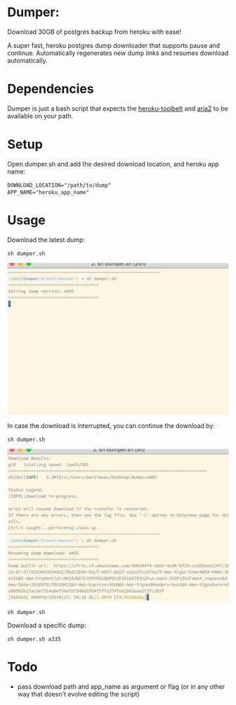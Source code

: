 # Dumper: 

Download 30GB of postgres backup from heroku with ease!

A super fast, heroku postgres dump downloader that supports pause and continue.
Automatically regenerates new dump links and resumes download automatically.

# Dependencies

Dumper is just a bash script that expects the [heroku-toolbelt](https://toolbelt.heroku.com/) and [aria2](https://aria2.github.io/) to be available on your path.

# Setup

Open dumper.sh and add the desired download location, and heroku app name:

```
DOWNLOAD_LOCATION="/path/to/dump"
APP_NAME="heroku_app_name"
```

# Usage

Download the latest dump:

```
sh dumper.sh
```

![download dump gif](.assets/dumper_start.gif?raw=true "Download dump")

In case the download is interrupted, you can continue the download by:

```
sh dumper.sh
```

![download dump gif](.assets/dumper_restart.gif?raw=true "Continue Download")

```
sh dumper.sh
```


Download a specific dump:

```
sh dumper.sh a335
```


# Todo

- pass download path and app_name as argument or flag (or in any other way that doesn't evolve editing the script)
